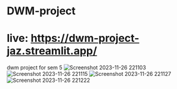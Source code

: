# DWM-project
# live: https://dwm-project-jaz.streamlit.app/
dwm project for sem 5
![Screenshot 2023-11-26 221103](https://github.com/falcaozane/DWM-project/assets/112317470/23408e2e-6d5f-445b-a8c4-1936ea5ced53)
![Screenshot 2023-11-26 221115](https://github.com/falcaozane/DWM-project/assets/112317470/824efb7c-bb9f-427a-ab38-86d7bacbf2eb)
![Screenshot 2023-11-26 221127](https://github.com/falcaozane/DWM-project/assets/112317470/2083d054-7886-408f-b54f-32eba368ba25)
![Screenshot 2023-11-26 221222](https://github.com/falcaozane/DWM-project/assets/112317470/64863f68-0ec2-471d-ac03-b87b1d1d165d)
